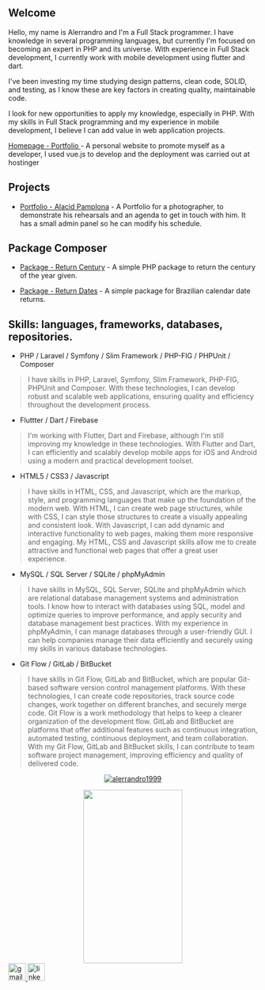 ## Welcome
Hello, my name is Alerrandro and I'm a Full Stack programmer. I have knowledge in several programming languages, but currently I'm focused on becoming an expert in PHP and its universe. With experience in Full Stack development, I currently work with mobile development using flutter and dart.

I've been investing my time studying design patterns, clean code, SOLID, and testing, as I know these are key factors in creating quality, maintainable code.

I look for new opportunities to apply my knowledge, especially in PHP. With my skills in Full Stack programming and my experience in mobile development, I believe I can add value in web application projects.

[Homepage - Portfolio ](https://alerrandrodev.tech/) - A personal website to promote myself as a developer, I used vue.js to develop and the deployment was carried out at hostinger 

## Projects

- [Portfolio - Alacid Pamplona](https://www.alacidfotografia.com) - A Portfolio for a photographer, to demonstrate his rehearsals and an agenda to get in touch with him. It has a small admin panel so he can modify his schedule.

## Package Composer

- [Package - Return Century](https://github.com/alerrandro1999/alerrandro-returncentury) - A simple PHP package to return the century of the year given.

- [Package - Return Dates](https://github.com/alerrandro1999/alerrandro-returndate) - A simple package for Brazilian calendar date returns.

## Skills: languages, frameworks, databases, repositories.

- PHP / Laravel / Symfony / Slim Framework / PHP-FIG / PHPUnit / Composer 

> I have skills in PHP, Laravel, Symfony, Slim Framework, PHP-FIG, PHPUnit and Composer. With these technologies, I can develop robust and scalable web applications, ensuring quality and efficiency throughout the development process.

- Fluttter / Dart / Firebase

> I'm working with Flutter, Dart and Firebase, although I'm still improving my knowledge in these technologies. With Flutter and Dart, I can efficiently and scalably develop mobile apps for iOS and Android using a modern and practical development toolset.
 
- HTML5 / CSS3 / Javascript

> I have skills in HTML, CSS, and Javascript, which are the markup, style, and programming languages that make up the foundation of the modern web. With HTML, I can create web page structures, while with CSS, I can style those structures to create a visually appealing and consistent look. With Javascript, I can add dynamic and interactive functionality to web pages, making them more responsive and engaging. My HTML, CSS and Javascript skills allow me to create attractive and functional web pages that offer a great user experience. 

- MySQL / SQL Server / SQLite / phpMyAdmin

> I have skills in MySQL, SQL Server, SQLite and phpMyAdmin which are relational database management systems and administration tools. I know how to interact with databases using SQL, model and optimize queries to improve performance, and apply security and database management best practices. With my experience in phpMyAdmin, I can manage databases through a user-friendly GUI. I can help companies manage their data efficiently and securely using my skills in various database technologies.
 
- Git Flow / GitLab / BitBucket

> I have skills in Git Flow, GitLab and BitBucket, which are popular Git-based software version control management platforms. With these technologies, I can create code repositories, track source code changes, work together on different branches, and securely merge code. Git Flow is a work methodology that helps to keep a clearer organization of the development flow. GitLab and BitBucket are platforms that offer additional features such as continuous integration, automated testing, continuous deployment, and team collaboration. With my Git Flow, GitLab and BitBucket skills, I can contribute to team software project management, improving efficiency and quality of delivered code.

<div align="center">

[![alerrandro1999](https://github-readme-stats.vercel.app/api/top-langs/?username=alerrandro1999&hide=html,css,scss,ruby,hack,batchfile,shell,pascal,blade,twig,cmake,swift,c++,go,kotlin,javascript,objective-c&layout=compact&theme=default&langs_count=15)](https://github.com/anuraghazra/github-readme-stats)

</div>

<div align="center">
  <img src="https://api.daily.dev/devcards/94e783b68c324d85b66c9d8998357081.png?r=q8d" width="200" height="350" />
</div>

<a href="mailto:alerrandrokaton@gmail.com" target="_blank">
    <img src="https://img.shields.io/static/v1?message=Gmail&logo=gmail&label=&color=D14836&logoColor=white&labelColor=&style=for-the-badge" height="35" alt="gmail logo"  />
  </a>
  <a href="https://www.linkedin.com/in/alerrandro-borges-b45a6a1a1/" target="_blank">
    <img src="https://img.shields.io/static/v1?message=LinkedIn&logo=linkedin&label=&color=0077B5&logoColor=white&labelColor=&style=for-the-badge" height="35" alt="linkedin logo"  />
  </a>

 

